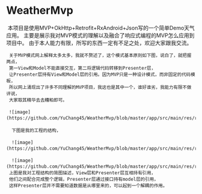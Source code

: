 # WeatherMvp
    本项目是使用MVP+OkHttp+Retrofit+RxAndroid+Json写的一个简单Demo天气应用。
     主要是展示我对MVP模式的理解以及融合了响应式编程的MVP怎么应用到项目中。
     由于本人能力有限，所写的东西一定有不足之处，欢迎大家跟我交流。

     关于MVP模式网上解释太多太多，我就不赘述了，这个模式基本原则如下图，说白了，就把握两点，
     第一View和Model不能直接交互，第二将逻辑代码转移到Presenter层，
     让Presenter层持有View和Model层的引用。因为MVP只是一种设计模式，而非固定的代码模板，
     所以网上涌现出了许多不同理解的MVP项目，我这也是其中一个，谁好谁劣，我能力有限不做评说，
     大家取其精华去去糟粕即可。

     ![image](https://github.com/YuChang45/WeatherMvp/blob/master/app/src/main/res/raw/mvp.png)

      下图是我的工程的结构，

      ![image](https://github.com/YuChang45/WeatherMvp/blob/master/app/src/main/res/raw/gc01.png)

      ![image](https://github.com/YuChang45/WeatherMvp/blob/master/app/src/main/res/raw/gc02.png)
     上图是我对工程结构的简图描述，View层和Presenter层互相持有引用，
     他们之间配合完成整个逻辑，Presenter层通过接口持有model层的引用，
     这样Presenter层并不需要知道数据是从哪里来的，可以起到一个解耦的作用。





